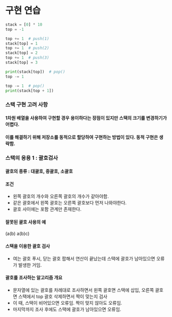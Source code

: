 ﻿# 구현 연습

```python
stack = [0] * 10
top = -1

top += 1  # push(1)
stack[top] = 1
top += 1  # push(2)
stack[top] = 2
top += 1  # push(3)
stack[top] = 3

print(stack[top])  # pop()
top -= 1

top -= 1  # pop()
print(stack[top + 1])
```

### 스택 구현 고려 사항
#### 1차원 배열을 사용하여 구현할 경우 용이하다는 장점이 있지만 스택의 크기를 변경하기가 어렵다.

#### 이를 해결하기 위해 저장소를 동적으로 할당하여 구현하는 방법이 있다. 동적 구현은 생략함.

### 스택의 응용 1 : 괄호검사
#### 괄호의 종류 : 대괄호, 중괄호, 소괄호
#### 조건
* 왼쪽 괄호의 개수와 오른쪽 괄호의 개수가 같아야함.
* 같은 괄호에서 왼쪽 괄호는 오른쪽 괄호보다 먼저 나와야한다.
* 괄호 사이에는 포함 관계만 존재한다.

#### 잘못된 괄호 사용의 예
(a(b)
a(b)c)

#### 스택을 이용한 괄호 검사
* 여는 괄호 푸시, 닫는 괄호 팝해서 연산이 끝났는데 스택에 괄호가 남아있으면 오류가 발생한 거임.

#### 괄호를 조사하는 알고리즘 개요
* 문자열에 있는 괄호를 차례대로 조사하면서 왼쪽 괄호면 스택에 삽입, 오른쪽 괄호면 스택에서 top 괄호 삭제하면서 짝이 맞는지 검사
* 이 때, 스택이 비어있으면 오류임. 짝이 맞지 않아도 오류임.
* 마지막까지 조사 후에도 스택에 괄호가 남아있으면 오류임.